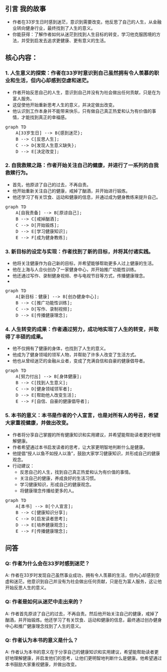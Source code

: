 ## 引言 我的故事

- 作者在33岁生日时感到迷茫，意识到需要改变。他反思了自己的人生，从金融业转向健身行业，最终找到了人生的意义。
- 你能获得：了解作者如何从迷茫到找到人生目标的转变，学习他克服困境的方法，并受到启发去追求更健康、更有意义的生活。

## 核心内容：
### 1. 人生意义的探索：作者在33岁时意识到自己虽然拥有令人羡慕的职业和生活，但内心却感到空虚和迷茫。
- 作者开始反思自己的人生，意识到自己并没有为社会做出任何贡献，只是在为富人服务。
- 这促使他开始重新思考人生的意义，并决定做出改变。
- 他认识到工作本身并不能带来快乐，只有做自己真正热爱和认为有价值的事情，才能找到真正的幸福感。

<pre class="mermaid bg-white flex justify-center">
graph TD
    A[33岁生日] --> B{感到迷茫};
    B --> C[反思人生];
    C --> D{发现人生意义缺失};
    D --> E[决定改变];
</pre>

### 2.  自我救赎之路：作者开始关注自己的健康，并进行了一系列的自我救赎行为。
- 首先，他原谅了自己的过去，不再自责。
- 他开始重新关注自己的健康，戒掉了酗酒，并开始进行锻炼。
- 他还学习了有关饮食、运动和健康的信息，并通过成为健身教练来提升自己。

<pre class="mermaid bg-white flex justify-center">
graph TD
    A[自我责备] --> B[原谅自己];
    B --> C[戒掉酗酒];
    C --> D[开始锻炼];
    D --> E[学习健康知识];
    E --> F[成为健身教练];
</pre>

### 3. 新目标的设定与实现：作者找到了新的目标，并将其付诸实践。
- 他将关注健康作为自己新的目标，并希望能够帮助更多人过上健康的生活。
- 他在上海与人合伙创办了一家健身中心，并开始推广功能性训练。
- 他还通过写作、录制健身视频、参与电视节目等方式，传播健康理念。
- 
<pre class="mermaid bg-white flex justify-center">
graph TD
    A[新目标：健康] --> B[创办健身中心];
    B --> C[推广功能性训练];
    C --> D[写作、录制视频];
    D --> E[传播健康理念];
</pre>

### 4. 人生转变的成果：作者通过努力，成功地实现了人生的转变，并取得了丰硕的成果。
- 他不仅拥有了健康的身体，也找到了人生的意义。
- 他成为了健身领域的领军人物，并帮助了许多人改变了生活方式。
- 他也从曾经迷茫的金融从业者，变成了充满自信和自豪的健康倡导者。
<pre class="mermaid bg-white flex justify-center">
graph TD
    A[努力付出] --> B[身体健康];
    B --> C[找到人生意义];
    C --> D[健身领域领军者];
    D --> E[帮助他人改变生活];
    E --> F[自信、自豪的健康倡导者];
</pre>
### 5. 本书的意义：本书是作者的个人宣言，也是对所有人的号召，希望大家重视健康，并做出改变。
- 作者将分享自己掌握的所有健康知识和实用建议，并希望能帮助读者更好地理解健康。
- 作者希望通过本书启发读者的思考，让大家更明智地判断什么是健康。
- 他提倡“授人以鱼不如授人以渔”，鼓励大家学习健康知识，并形成自己的健康观念。
- 行动建议：
    - 反思自己的人生，找到自己真正热爱和认为有价值的事情。
    - 关注自己的健康，养成良好的生活习惯。
    - 学习健康知识，形成自己的健康观念。
    - 将健康理念传播给更多的人。

<pre class="mermaid bg-white flex justify-center">
graph TD
    A[本书] --> B[个人宣言];
    B --> C[健康知识分享];
    C --> D[启发读者思考];
    D --> E[培养健康观念];
    E --> F[传播健康理念];
</pre>

## 问答

### Q: 作者为什么会在33岁时感到迷茫？
A: 作者在33岁时发现自己虽然事业成功，拥有令人羡慕的生活，但内心却感到空虚和迷茫。他意识到自己并没有为社会做出任何贡献，只是在为富人服务，这让他开始反思人生的意义。

### Q: 作者是如何从迷茫中走出来的？
A: 作者首先原谅了自己的过去，不再自责。然后他开始关注自己的健康，戒掉了酗酒，并开始锻炼。他还学习了有关饮食、运动和健康的信息，最终通过创办健身中心和推广健康理念找到了人生的意义。

### Q: 作者认为本书的意义是什么？
A: 作者认为本书的意义在于分享自己的健康知识和实用建议，希望能帮助读者更好地理解健康，并启发他们的思考，让他们更明智地判断什么是健康。他希望通过本书鼓励大家重视健康，并做出改变。
